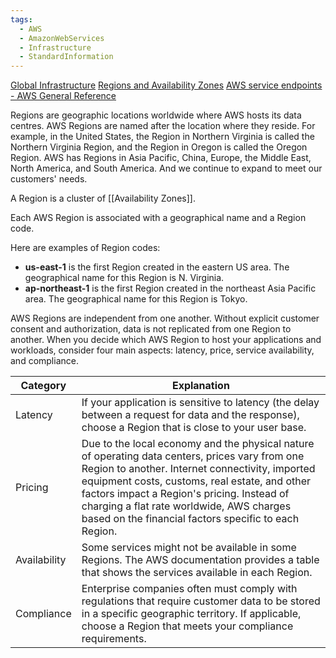 ```yaml
---
tags:
  - AWS
  - AmazonWebServices
  - Infrastructure
  - StandardInformation
---
```

[Global Infrastructure](https://aws.amazon.com/about-aws/global-infrastructure/)
[Regions and Availability Zones](https://aws.amazon.com/about-aws/global-infrastructure/regions_az/)
[AWS service endpoints - AWS General Reference](https://docs.aws.amazon.com/general/latest/gr/rande.html)

Regions are geographic locations worldwide where AWS hosts its data centres. AWS Regions are named after the location where they reside. For example, in the United States, the Region in Northern Virginia is called the Northern Virginia Region, and the Region in Oregon is called the Oregon Region. AWS has Regions in Asia Pacific, China, Europe, the Middle East, North America, and South America. And we continue to expand to meet our customers' needs.

A Region is a cluster of [[Availability Zones]].

Each AWS Region is associated with a geographical name and a Region code.

Here are examples of Region codes:

- **us-east-1** is the first Region created in the eastern US area. The geographical name for this Region is N. Virginia.
- **ap-northeast-1** is the first Region created in the northeast Asia Pacific area. The geographical name for this Region is Tokyo.

  
AWS Regions are independent from one another. Without explicit customer consent and authorization, data is not replicated from one Region to another. When you decide which AWS Region to host your applications and workloads, consider four main aspects: latency, price, service availability, and compliance.

| Category     | Explanation                                                                                                                                                                                                                                                                                                                                            |
| ------------ | ------------------------------------------------------------------------------------------------------------------------------------------------------------------------------------------------------------------------------------------------------------------------------------------------------------------------------------------------------ |
| Latency      | If your application is sensitive to latency (the delay between a request for data and the response), choose a Region that is close to your user base.                                                                                                                                                                                                  |
| Pricing      | Due to the local economy and the physical nature of operating data centers, prices vary from one Region to another. Internet connectivity, imported equipment costs, customs, real estate, and other factors impact a Region's pricing. Instead of charging a flat rate worldwide, AWS charges based on the financial factors specific to each Region. |
| Availability | Some services might not be available in some Regions. The AWS documentation provides a table that shows the services available in each Region.                                                                                                                                                                                                         |
| Compliance   | Enterprise companies often must comply with regulations that require customer data to be stored in a specific geographic territory. If applicable, choose a Region that meets your compliance requirements.                                                                                                                                            |
